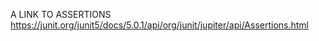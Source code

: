 

A LINK TO ASSERTIONS
https://junit.org/junit5/docs/5.0.1/api/org/junit/jupiter/api/Assertions.html
